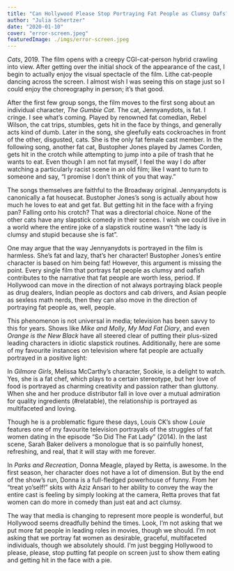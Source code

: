 ```yaml
---
title: "Can Hollywood Please Stop Portraying Fat People as Clumsy Oafs?"
author: "Julia Schertzer"
date: "2020-01-10"
cover: "error-screen.jpeg"
featuredImage: ./imgs/error-screen.jpeg
---
```

*Cats*, 2019. The film opens with a creepy CGI-cat-person hybrid crawling into view. After getting over the initial shock of the appearance of the cast, I begin to actually enjoy the visual spectacle of the film. Lithe cat-people dancing across the screen. I almost wish I was seeing this on stage just so I could enjoy the choreography in person; it’s that good.

After the first few group songs, the film moves to the first song about an individual character, *The Gumbie Cat*. The cat, Jennyanydots, is fat. I cringe. I see what’s coming. Played by renowned fat comedian, Rebel Wilson, the cat trips, stumbles, gets hit in the face by things, and generally acts kind of dumb. Later in the song, she gleefully eats cockroaches in front of the other, disgusted, cats. She is the only fat female cast member. In the following song, another fat cat, Bustopher Jones played by James Corden, gets hit in the crotch while attempting to jump into a pile of trash that he wants to eat. Even though I am not fat myself, I feel the way I do after watching a particularly racist scene in an old film; like I want to turn to someone and say, “I promise I don’t think of you that way.”

The songs themselves are faithful to the Broadway original. Jennyanydots is canonically a fat housecat. Bustopher Jones’s song is actually about how much he loves to eat and get fat. But getting hit in the face with a frying pan? Falling onto his crotch? That was a directorial choice. None of the other cats have any slapstick comedy in their scenes. I wish we could live in a world where the entire joke of a slapstick routine wasn’t “the lady is clumsy and stupid because she is fat”.

One may argue that the way Jennyanydots is portrayed in the film is harmless. She’s fat and lazy, that’s her character! Bustopher Jones’s entire character is based on him being fat! However, this argument is missing the point. Every single film that portrays fat people as clumsy and oafish contributes to the narrative that fat people are worth less, period. If Hollywood can move in the direction of not always portraying black people as drug dealers, Indian people as doctors and cab drivers, and Asian people as sexless math nerds, then they can also move in the direction of portraying fat people as, well, people.

This phenomenon is not universal in media; television has been savvy to this for years. Shows like *Mike and Molly*, *My Mad Fat Diary*, and even *Orange is the New Black* have all steered clear of putting their plus-sized leading characters in idiotic slapstick routines. Additionally, here are some of my favourite instances on television where fat people are actually portrayed in a positive light:

In *Gilmore Girls*, Melissa McCarthy’s character, Sookie, is a delight to watch. Yes, she is a fat chef, which plays to a certain stereotype, but her love of food is portrayed as charming creativity and passion rather than gluttony. When she and her produce distributor fall in love over a mutual admiration for quality ingredients (#relatable), the relationship is portrayed as multifaceted and loving.

Though he is a problematic figure these days, Louis CK’s show *Louie* features one of my favourite television portrayals of the struggles of fat women dating in the episode “So Did The Fat Lady” (2014). In the last scene, Sarah Baker delivers a monologue that is so painfully honest, refreshing, and real, that it will stay with me forever.

In *Parks and Recreation*, Donna Meagle, played by Retta, is awesome. In the first season, her character does not have a lot of dimension. But by the end of the show’s run, Donna is a full-fledged powerhouse of funny. From her “treat yo’self!” skits with Aziz Ansari to her ability to convey the way the entire cast is feeling by simply looking at the camera, Retta proves that fat women can do more in comedy than just eat and act clumsy.

The way that media is changing to represent more people is wonderful, but Hollywood seems dreadfully behind the times. Look, I’m not asking that we put more fat people in leading roles in movies, though we should. I’m not asking that we portray fat women as desirable, graceful, multifaceted individuals, though we absolutely should. I’m just begging Hollywood to please, please, stop putting fat people on screen just to show them eating and getting hit in the face with a pie. 